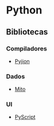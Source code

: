# Python

## Bibliotecas

### Compiladores
- [Pyjion](https://www.trypyjion.com/)

### Dados
- [Mito](https://trymito.io/)

### UI
- [PyScript](https://pyscript.net/)
